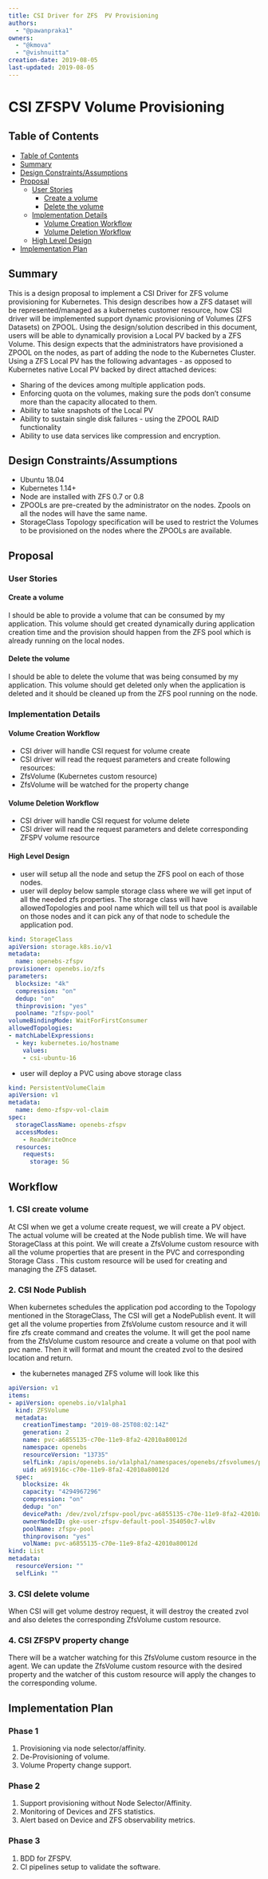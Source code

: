 ```yaml
---
title: CSI Driver for ZFS  PV Provisioning
authors:
  - "@pawanpraka1"
owners:
  - "@kmova"
  - "@vishnuitta"
creation-date: 2019-08-05
last-updated: 2019-08-05
---
```


# CSI ZFSPV Volume Provisioning

## Table of Contents

* [Table of Contents](#table-of-contents)
* [Summary](#summary)
* [Design Constraints/Assumptions](#design-constraintsassumptions)
* [Proposal](#proposal)
    * [User Stories](#user-stories)
      * [Create a volume](#create-a-volume)
      * [Delete the volume](#delete-the-volume)
    * [Implementation Details](#implementation-details)
      * [Volume Creation Workflow](#volume-creation-workflow)
      * [Volume Deletion Workflow](#volume-deletion-workflow)
    * [High Level Design](#high-level-design)
* [Implementation Plan](#implementation-plan)

## Summary

This is a design proposal to implement a CSI Driver for ZFS volume provisioning for Kubernetes. This design describes how a ZFS dataset will be represented/managed as a kubernetes customer resource, how CSI driver will be implemented  support dynamic provisioning of Volumes (ZFS Datasets)  on ZPOOL.
Using the design/solution described in this document, users will be able to dynamically provision a Local PV backed by a ZFS Volume. This design expects that the administrators have provisioned a ZPOOL on the nodes, as part of adding the node to the Kubernetes Cluster.
Using a ZFS Local PV has the following advantages - as opposed to Kubernetes native Local PV backed by direct attached devices:
- Sharing of the devices among multiple application pods.
- Enforcing quota on the volumes, making sure the pods don’t consume more than the capacity allocated to them.
- Ability to take snapshots of the Local PV
- Ability to sustain single disk failures - using the ZPOOL RAID functionality
- Ability to use data services like compression and encryption.

## Design Constraints/Assumptions

- Ubuntu 18.04
- Kubernetes 1.14+
- Node are installed with ZFS 0.7 or 0.8
- ZPOOLs are pre-created by the administrator on the nodes. Zpools on all the nodes will have the same name.
- StorageClass Topology specification will be used to restrict the Volumes to be provisioned on the nodes where the ZPOOLs are available.

## Proposal

### User Stories

#### Create a volume
I should be able to provide a volume that can be consumed by my application. This volume should get created dynamically during application creation time and the provision should happen from the ZFS pool which is already running on the local nodes.

#### Delete the volume
I should be able to delete the volume that was being consumed by my application. This volume should get deleted only when the application is deleted and it should be cleaned up from the ZFS pool running on the node.

### Implementation Details

#### Volume Creation Workflow
- CSI driver will handle CSI request for volume create
- CSI driver will read the request parameters and create following resources:
- ZfsVolume (Kubernetes custom resource)
- ZfsVolume will be watched for the property change

#### Volume Deletion Workflow
- CSI driver will handle CSI request for volume delete
- CSI driver will read the request parameters and delete corresponding ZFSPV volume resource

#### High Level Design
- user will setup all the node and setup the ZFS pool on each of those nodes.
- user will deploy below sample storage class where we will get input of all the needed zfs properties. The storage class will have allowedTopologies and pool name which will tell us that pool is available on those nodes and it can pick any of that node to schedule the application pod.

```yaml
kind: StorageClass
apiVersion: storage.k8s.io/v1
metadata:
  name: openebs-zfspv
provisioner: openebs.io/zfs
parameters:
  blocksize: "4k"
  compression: "on"
  dedup: "on"
  thinprovision: "yes"
  poolname: "zfspv-pool"
volumeBindingMode: WaitForFirstConsumer
allowedTopologies:
- matchLabelExpressions:
  - key: kubernetes.io/hostname
    values:
    - csi-ubuntu-16
```

- user will deploy a PVC using above storage class

```yaml
kind: PersistentVolumeClaim
apiVersion: v1
metadata:
  name: demo-zfspv-vol-claim
spec:
  storageClassName: openebs-zfspv
  accessModes:
    - ReadWriteOnce
  resources:
    requests:
      storage: 5G
```
## Workflow

### 1. CSI create volume
At CSI when we get a volume create request, we will create a PV object. The actual volume will be created at the Node publish time. We will have StorageClass at this point. We will create a ZfsVolume custom resource with all the volume properties that are present in the PVC and corresponding Storage Class . This custom resource will be used for creating and managing the ZFS dataset.

### 2. CSI Node Publish
When kubernetes schedules the application pod according to the Topology mentioned in the StorageClass, The CSI will get a NodePublish event. It will get all the volume properties from ZfsVolume custom resource and it will fire zfs create command and creates the volume. It will get the pool name from the ZfsVolume custom resource and create a volume on that pool with pvc name. Then it will format and mount the created zvol to the desired location and return.

- the kubernetes managed ZFS volume will look like this

```yaml
apiVersion: v1
items:
- apiVersion: openebs.io/v1alpha1
  kind: ZFSVolume
  metadata:
    creationTimestamp: "2019-08-25T08:02:14Z"
    generation: 2
    name: pvc-a6855135-c70e-11e9-8fa2-42010a80012d
    namespace: openebs
    resourceVersion: "13735"
    selfLink: /apis/openebs.io/v1alpha1/namespaces/openebs/zfsvolumes/pvc-a6855135-c70e-11e9-8fa2-42010a80012d
    uid: a691916c-c70e-11e9-8fa2-42010a80012d
  spec:
    blocksize: 4k
    capacity: "4294967296"
    compression: "on"
    dedup: "on"
    devicePath: /dev/zvol/zfspv-pool/pvc-a6855135-c70e-11e9-8fa2-42010a80012d
    ownerNodeID: gke-user-zfspv-default-pool-354050c7-wl8v
    poolName: zfspv-pool
    thinprovison: "yes"
    volName: pvc-a6855135-c70e-11e9-8fa2-42010a80012d
kind: List
metadata:
  resourceVersion: ""
  selfLink: ""
```

### 3. CSI delete volume

When CSI will get volume destroy request, it will destroy the created zvol and also deletes the corresponding ZfsVolume custom resource.

### 4. CSI ZFSPV property change
There will be a watcher watching for this ZfsVolume custom resource in the agent. We can update the ZfsVolume custom resource with the desired property and the watcher of this custom resource will apply the changes to the corresponding volume.

## Implementation Plan

### Phase 1
1. Provisioning via node selector/affinity.
2. De-Provisioning of volume.
3. Volume Property change support.

### Phase 2
1. Support provisioning without Node Selector/Affinity.
2. Monitoring of Devices and ZFS statistics.
3. Alert based on Device and ZFS observability metrics.

### Phase 3
1. BDD for ZFSPV.
2. CI  pipelines setup to validate the software.

